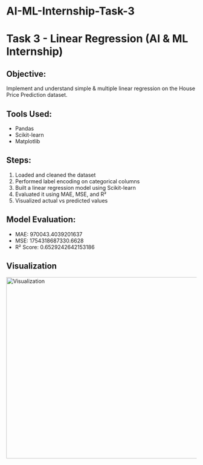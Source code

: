 # AI-ML-Internship-Task-3
# Task 3 - Linear Regression (AI & ML Internship)

## Objective:
Implement and understand simple & multiple linear regression on the House Price Prediction dataset.

## Tools Used:
- Pandas
- Scikit-learn
- Matplotlib

## Steps:
1. Loaded and cleaned the dataset
2. Performed label encoding on categorical columns
3. Built a linear regression model using Scikit-learn
4. Evaluated it using MAE, MSE, and R²
5. Visualized actual vs predicted values

## Model Evaluation:
- MAE: 970043.4039201637
- MSE: 1754318687330.6628
- R² Score: 0.6529242642153186
## Visualization
<img width="640" height="480" alt="Visualization" src="https://github.com/user-attachments/assets/ce3a3890-9a95-4d9f-953f-787e3d354acf" />
